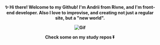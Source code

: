 <p align="center" style="font_size:50px">
<strong> 
✨ Hi there! Welcome to my Github! I'm Andrii from Rivne, and I'm front-end developer.
 Also I love to improvise, and creating not just a regular site, but a "new world".
 </p>
<p align="center">
<img src="https://i.gifer.com/origin/6a/6a215df49524df23bbb9ebbd2da7b45f.gif" alt="Gif" class="picture">
</p>
<p align="center">
Check some on my study repos ⏬
</strong>
</p>
